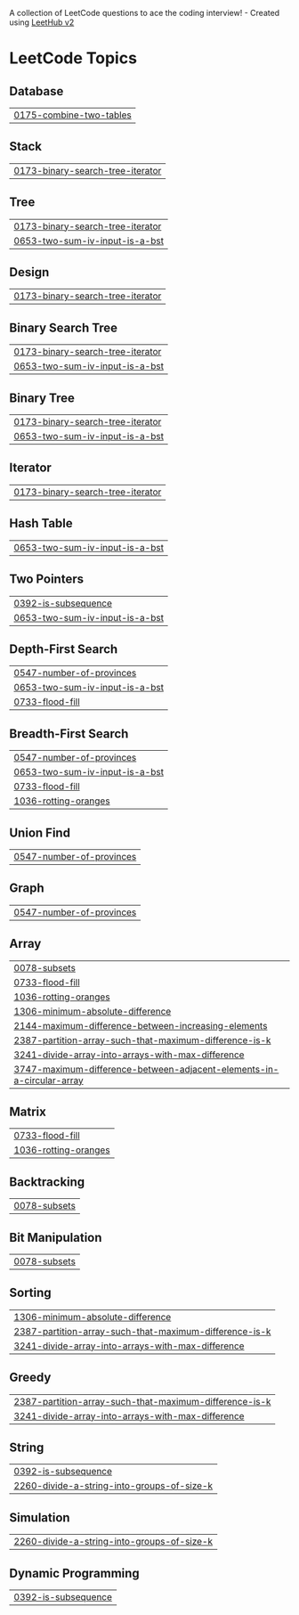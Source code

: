 A collection of LeetCode questions to ace the coding interview! - Created using [LeetHub v2](https://github.com/arunbhardwaj/LeetHub-2.0)
<!---LeetCode Topics Start-->
# LeetCode Topics
## Database
|  |
| ------- |
| [0175-combine-two-tables](https://github.com/HarshYadv5554/Leetcode/tree/master/0175-combine-two-tables) |
## Stack
|  |
| ------- |
| [0173-binary-search-tree-iterator](https://github.com/HarshYadv5554/Leetcode/tree/master/0173-binary-search-tree-iterator) |
## Tree
|  |
| ------- |
| [0173-binary-search-tree-iterator](https://github.com/HarshYadv5554/Leetcode/tree/master/0173-binary-search-tree-iterator) |
| [0653-two-sum-iv-input-is-a-bst](https://github.com/HarshYadv5554/Leetcode/tree/master/0653-two-sum-iv-input-is-a-bst) |
## Design
|  |
| ------- |
| [0173-binary-search-tree-iterator](https://github.com/HarshYadv5554/Leetcode/tree/master/0173-binary-search-tree-iterator) |
## Binary Search Tree
|  |
| ------- |
| [0173-binary-search-tree-iterator](https://github.com/HarshYadv5554/Leetcode/tree/master/0173-binary-search-tree-iterator) |
| [0653-two-sum-iv-input-is-a-bst](https://github.com/HarshYadv5554/Leetcode/tree/master/0653-two-sum-iv-input-is-a-bst) |
## Binary Tree
|  |
| ------- |
| [0173-binary-search-tree-iterator](https://github.com/HarshYadv5554/Leetcode/tree/master/0173-binary-search-tree-iterator) |
| [0653-two-sum-iv-input-is-a-bst](https://github.com/HarshYadv5554/Leetcode/tree/master/0653-two-sum-iv-input-is-a-bst) |
## Iterator
|  |
| ------- |
| [0173-binary-search-tree-iterator](https://github.com/HarshYadv5554/Leetcode/tree/master/0173-binary-search-tree-iterator) |
## Hash Table
|  |
| ------- |
| [0653-two-sum-iv-input-is-a-bst](https://github.com/HarshYadv5554/Leetcode/tree/master/0653-two-sum-iv-input-is-a-bst) |
## Two Pointers
|  |
| ------- |
| [0392-is-subsequence](https://github.com/HarshYadv5554/Leetcode/tree/master/0392-is-subsequence) |
| [0653-two-sum-iv-input-is-a-bst](https://github.com/HarshYadv5554/Leetcode/tree/master/0653-two-sum-iv-input-is-a-bst) |
## Depth-First Search
|  |
| ------- |
| [0547-number-of-provinces](https://github.com/HarshYadv5554/Leetcode/tree/master/0547-number-of-provinces) |
| [0653-two-sum-iv-input-is-a-bst](https://github.com/HarshYadv5554/Leetcode/tree/master/0653-two-sum-iv-input-is-a-bst) |
| [0733-flood-fill](https://github.com/HarshYadv5554/Leetcode/tree/master/0733-flood-fill) |
## Breadth-First Search
|  |
| ------- |
| [0547-number-of-provinces](https://github.com/HarshYadv5554/Leetcode/tree/master/0547-number-of-provinces) |
| [0653-two-sum-iv-input-is-a-bst](https://github.com/HarshYadv5554/Leetcode/tree/master/0653-two-sum-iv-input-is-a-bst) |
| [0733-flood-fill](https://github.com/HarshYadv5554/Leetcode/tree/master/0733-flood-fill) |
| [1036-rotting-oranges](https://github.com/HarshYadv5554/Leetcode/tree/master/1036-rotting-oranges) |
## Union Find
|  |
| ------- |
| [0547-number-of-provinces](https://github.com/HarshYadv5554/Leetcode/tree/master/0547-number-of-provinces) |
## Graph
|  |
| ------- |
| [0547-number-of-provinces](https://github.com/HarshYadv5554/Leetcode/tree/master/0547-number-of-provinces) |
## Array
|  |
| ------- |
| [0078-subsets](https://github.com/HarshYadv5554/Leetcode/tree/master/0078-subsets) |
| [0733-flood-fill](https://github.com/HarshYadv5554/Leetcode/tree/master/0733-flood-fill) |
| [1036-rotting-oranges](https://github.com/HarshYadv5554/Leetcode/tree/master/1036-rotting-oranges) |
| [1306-minimum-absolute-difference](https://github.com/HarshYadv5554/Leetcode/tree/master/1306-minimum-absolute-difference) |
| [2144-maximum-difference-between-increasing-elements](https://github.com/HarshYadv5554/Leetcode/tree/master/2144-maximum-difference-between-increasing-elements) |
| [2387-partition-array-such-that-maximum-difference-is-k](https://github.com/HarshYadv5554/Leetcode/tree/master/2387-partition-array-such-that-maximum-difference-is-k) |
| [3241-divide-array-into-arrays-with-max-difference](https://github.com/HarshYadv5554/Leetcode/tree/master/3241-divide-array-into-arrays-with-max-difference) |
| [3747-maximum-difference-between-adjacent-elements-in-a-circular-array](https://github.com/HarshYadv5554/Leetcode/tree/master/3747-maximum-difference-between-adjacent-elements-in-a-circular-array) |
## Matrix
|  |
| ------- |
| [0733-flood-fill](https://github.com/HarshYadv5554/Leetcode/tree/master/0733-flood-fill) |
| [1036-rotting-oranges](https://github.com/HarshYadv5554/Leetcode/tree/master/1036-rotting-oranges) |
## Backtracking
|  |
| ------- |
| [0078-subsets](https://github.com/HarshYadv5554/Leetcode/tree/master/0078-subsets) |
## Bit Manipulation
|  |
| ------- |
| [0078-subsets](https://github.com/HarshYadv5554/Leetcode/tree/master/0078-subsets) |
## Sorting
|  |
| ------- |
| [1306-minimum-absolute-difference](https://github.com/HarshYadv5554/Leetcode/tree/master/1306-minimum-absolute-difference) |
| [2387-partition-array-such-that-maximum-difference-is-k](https://github.com/HarshYadv5554/Leetcode/tree/master/2387-partition-array-such-that-maximum-difference-is-k) |
| [3241-divide-array-into-arrays-with-max-difference](https://github.com/HarshYadv5554/Leetcode/tree/master/3241-divide-array-into-arrays-with-max-difference) |
## Greedy
|  |
| ------- |
| [2387-partition-array-such-that-maximum-difference-is-k](https://github.com/HarshYadv5554/Leetcode/tree/master/2387-partition-array-such-that-maximum-difference-is-k) |
| [3241-divide-array-into-arrays-with-max-difference](https://github.com/HarshYadv5554/Leetcode/tree/master/3241-divide-array-into-arrays-with-max-difference) |
## String
|  |
| ------- |
| [0392-is-subsequence](https://github.com/HarshYadv5554/Leetcode/tree/master/0392-is-subsequence) |
| [2260-divide-a-string-into-groups-of-size-k](https://github.com/HarshYadv5554/Leetcode/tree/master/2260-divide-a-string-into-groups-of-size-k) |
## Simulation
|  |
| ------- |
| [2260-divide-a-string-into-groups-of-size-k](https://github.com/HarshYadv5554/Leetcode/tree/master/2260-divide-a-string-into-groups-of-size-k) |
## Dynamic Programming
|  |
| ------- |
| [0392-is-subsequence](https://github.com/HarshYadv5554/Leetcode/tree/master/0392-is-subsequence) |
<!---LeetCode Topics End-->